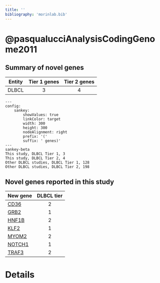 ```yaml
---
title: ''
bibliography: 'morinlab.bib'
---
```


# @pasqualucciAnalysisCodingGenome2011
## Summary of novel genes

|Entity| Tier 1 genes| Tier 2 genes|
|:-:|:-:|:-:|
|DLBCL|3|4|
```mermaid
---
config:
    sankey:
        showValues: true
        linkColor: target
        width: 300
        height: 300
        nodeAlignment: right
        prefix: '('
        suffix: ' genes)'
---
sankey-beta
This study, DLBCL Tier 1, 3
This study, DLBCL Tier 2, 4
Other DLBCL studies, DLBCL Tier 1, 128
Other DLBCL studies, DLBCL Tier 2, 198
```


## Novel genes reported in this study

|New gene|DLBCL tier|
|:-|:-:|
|[CD36](CD36)|2 |
|[GRB2](GRB2)|1 |
|[HNF1B](HNF1B)|2 |
|[KLF2](KLF2)|1 |
|[MYOM2](MYOM2)|2 |
|[NOTCH1](NOTCH1)|1 |
|[TRAF3](TRAF3)|2 |

# Details


